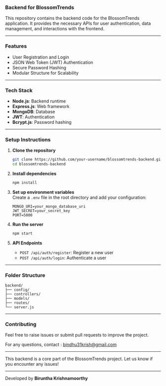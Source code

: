 ### **Backend for BlossomTrends**

This repository contains the backend code for the BlossomTrends application. It provides the necessary APIs for user authentication, data management, and interactions with the frontend.

---

### **Features**
- User Registration and Login
- JSON Web Token (JWT) Authentication
- Secure Password Hashing
- Modular Structure for Scalability

---

### **Tech Stack**
- **Node.js**: Backend runtime
- **Express.js**: Web framework
- **MongoDB**: Database
- **JWT**: Authentication
- **Bcrypt.js**: Password hashing

---

### **Setup Instructions**

1. **Clone the repository**  
   ```bash
   git clone https://github.com/your-username/blossomtrends-backend.git
   cd blossomtrends-backend
   ```

2. **Install dependencies**  
   ```bash
   npm install
   ```

3. **Set up environment variables**  
   Create a `.env` file in the root directory and add your configuration:
   ```plaintext
   MONGO_URI=your_mongo_database_uri
   JWT_SECRET=your_secret_key
   PORT=5000
   ```

4. **Run the server**  
   ```bash
   npm start
   ```

5. **API Endpoints**  
   - `POST /api/auth/register`: Register a new user  
   - `POST /api/auth/login`: Authenticate a user  

---

### **Folder Structure**
```plaintext
backend/
├── config/         
├── controllers/   
├── models/        
├── routes/         
└── server.js       
```

---

### **Contributing**
Feel free to raise issues or submit pull requests to improve the project.  

For any questions, contact : bindhu31krish@gmail.com

--- 

This backend is a core part of the BlossomTrends project. Let us know if you encounter any issues!

---
Developed by **Biruntha Krishnamoorthy**
